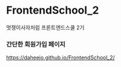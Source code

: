 # FrontendSchool_2
멋쟁이사자처럼 프론트엔드스쿨 2기

### 간단한 회원가입 페이지
https://daheejo.github.io/FrontendSchool_2/
